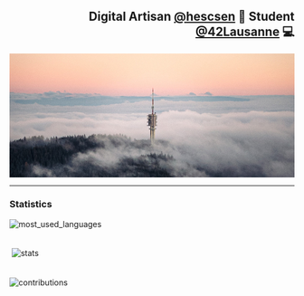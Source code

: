 <h2 align="right">
  Digital Artisan <a href="https://www.hescsen.com/">@hescsen</a> 🚀
  Student <a href="https://www.42lausanne.ch/">@42Lausanne</a> 💻
</h2>

<p><img align="center" src="img/header.jpg" alt="header" /></p>

---

<h3 align="left">Statistics</h3>
<p><img align="center" style="margin-bottom: 20px;" src="https://github-readme-stats.vercel.app/api/top-langs?username=sylvainnicolet&show_icons=true&locale=en&layout=compact" alt="most_used_languages" /></p>

<p>&nbsp;<img align="center" style="margin-bottom: 20px;" src="https://github-readme-stats.vercel.app/api?username=sylvainnicolet&show_icons=true&locale=en" alt="stats" /></p>

<p><img align="center" src="https://github-readme-streak-stats.herokuapp.com/?user=sylvainnicolet&theme=default" alt="contributions" /></p>
